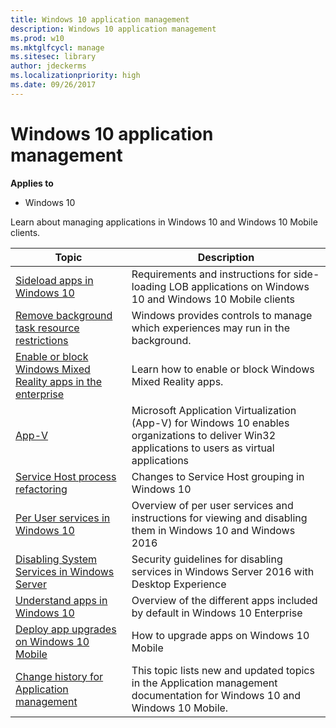 ```yaml
---
title: Windows 10 application management    
description: Windows 10 application management
ms.prod: w10
ms.mktglfcycl: manage
ms.sitesec: library
author: jdeckerms
ms.localizationpriority: high
ms.date: 09/26/2017
---
```


# Windows 10 application management

**Applies to**
-   Windows 10

Learn about managing applications in Windows 10 and Windows 10 Mobile clients.


| Topic | Description |
|---|---|
|[Sideload apps in Windows 10](sideload-apps-in-windows-10.md)| Requirements and instructions for side-loading LOB applications on Windows 10 and Windows 10 Mobile clients|
| [Remove background task resource restrictions](enterprise-background-activity-controls.md) | Windows provides controls to manage which experiences may run in the background.  |
| [Enable or block Windows Mixed Reality apps in the enterprise](manage-windows-mixed-reality.md) | Learn how to enable or block Windows Mixed Reality apps. |
|[App-V](app-v/appv-getting-started.md)| Microsoft Application Virtualization (App-V) for Windows 10 enables organizations to deliver Win32 applications to users as virtual applications|
| [Service Host process refactoring](svchost-service-refactoring.md) | Changes to Service Host grouping in Windows 10  |
|[Per User services in Windows 10](per-user-services-in-windows.md)| Overview of per user services and instructions for viewing and disabling them in Windows 10 and Windows 2016|
[Disabling System Services in Windows Server](https://docs.microsoft.com/windows-server/security/windows-services/security-guidelines-for-disabling-system-services-in-windows-server) | Security guidelines for disabling services in Windows Server 2016 with Desktop Experience
|[Understand apps in Windows 10](apps-in-windows-10.md)| Overview of the different apps included by default in Windows 10 Enterprise|
| [Deploy app upgrades on Windows 10 Mobile](deploy-app-upgrades-windows-10-mobile.md) | How to upgrade apps on Windows 10 Mobile  |
[Change history for Application management](change-history-for-application-management.md) | This topic lists new and updated topics in the Application management documentation for Windows 10 and Windows 10 Mobile. 
